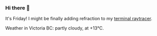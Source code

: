 ### Hi there :wave:

It's Friday! I might be finally adding refraction to my [terminal raytracer](https://github.com/bewuethr/bash-raytracer).

Weather in Victoria BC: partly cloudy, at +13°C.
